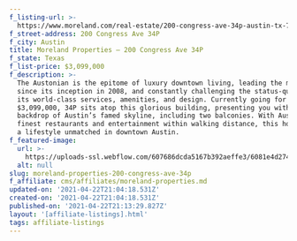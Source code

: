 ```yaml
---
f_listing-url: >-
  https://www.moreland.com/real-estate/200-congress-ave-34p-austin-tx-78701/a0e1u00000embikuat/91010890
f_street-address: 200 Congress Ave 34P
f_city: Austin
title: Moreland Properties – 200 Congress Ave 34P
f_state: Texas
f_list-price: $3,099,000
f_description: >-
  The Austonian is the epitome of luxury downtown living, leading the market
  since its inception in 2008, and constantly challenging the status-quo with
  its world-class services, amenities, and design. Currently going for
  $3,099,000, 34P sits atop this glorious building, presenting you with a
  backdrop of Austin’s famed skyline, including two balconies. With Austin’s
  finest restaurants and entertainment within walking distance, this home offers
  a lifestyle unmatched in downtown Austin.
f_featured-image:
  url: >-
    https://uploads-ssl.webflow.com/607686dcda5167b392aeffe3/6081e4d27418b301d4d6ace2_6077da56ec571b3d3b5e9777_6023788612987001.1.jpeg
  alt: null
slug: moreland-properties-200-congress-ave-34p
f_affiliate: cms/affiliates/moreland-properties.md
updated-on: '2021-04-22T21:04:18.531Z'
created-on: '2021-04-22T21:04:18.531Z'
published-on: '2021-04-22T21:13:29.827Z'
layout: '[affiliate-listings].html'
tags: affiliate-listings
---
```




